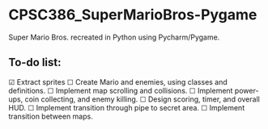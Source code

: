 # CPSC386_SuperMarioBros-Pygame
Super Mario Bros. recreated in Python using Pycharm/Pygame.

## To-do list:
☑ Extract sprites 
☐ Create Mario and enemies, using classes and definitions.
☐ Implement map scrolling and collisions.
☐ Implement power-ups, coin collecting, and enemy killing.
☐ Design scoring, timer, and overall HUD.
☐ Implement transition through pipe to secret area.
☐ Implement transition between maps.
